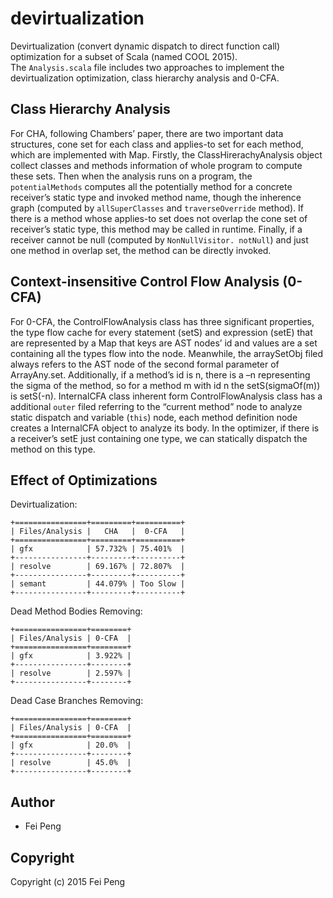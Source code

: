# devirtualization
Devirtualization (convert dynamic dispatch to direct function call) optimization for a subset of Scala (named COOL 2015).   
The `Analysis.scala` file includes two approaches to implement the devirtualization optimization, class hierarchy analysis and 0-CFA.

## Class Hierarchy Analysis
For CHA, following Chambers’ paper, there are two important data structures, cone set for each class and applies-to set for each method, which are implemented with Map. Firstly, the ClassHirerachyAnalysis object collect classes and methods information of whole program to compute these sets. Then when the analysis runs on a program, the `potentialMethods` computes all the potentially method for a concrete receiver’s static type and invoked method name, though the inherence graph (computed by `allSuperClasses` and `traverseOverride` method). If there is a method whose applies-to set does not overlap the cone set of receiver’s static type, this method may be called in runtime. Finally, if a receiver cannot be null (computed by `NonNullVisitor. notNull`) and just one method in overlap set, the method can be directly invoked.

## Context-insensitive Control Flow Analysis (0-CFA)
For 0-CFA, the ControlFlowAnalysis class has three significant properties, the type flow cache for every statement (setS) and expression (setE) that are represented by a Map that keys are AST nodes’ id and values are a set containing all the types flow into the node. Meanwhile, the arraySetObj filed always refers to the AST node of the second formal parameter of ArrayAny.set. Additionally, if a method’s id is n, there is a –n representing the sigma of the method, so for a method m with id n the setS(sigmaOf(m)) is setS(-n). InternalCFA class inherent form ControlFlowAnalysis class has a additional `outer` filed referring to the “current method” node to analyze static dispatch and variable (`this`) node, each method definition node creates a InternalCFA object to analyze its body. In the optimizer, if there is a receiver’s setE just containing one type, we can statically dispatch the method on this type.

## Effect of Optimizations
Devirtualization:
```
+================+=========+==========+
| Files/Analysis |   CHA   |  0-CFA   |
+================+=========+==========+
| gfx            | 57.732% | 75.401%  |
+----------------+---------+----------+
| resolve        | 69.167% | 72.807%  |
+----------------+---------+----------+
| semant         | 44.079% | Too Slow |
+----------------+---------+----------+
```


Dead Method Bodies Removing:
```
+================+========+
| Files/Analysis | 0-CFA  |
+================+========+
| gfx            | 3.922% |
+----------------+--------+
| resolve        | 2.597% |
+----------------+--------+
```

Dead Case Branches Removing:
```
+================+========+
| Files/Analysis | 0-CFA  |
+================+========+
| gfx            | 20.0%  |
+----------------+--------+
| resolve        | 45.0%  |
+----------------+--------+
```

## Author  
* Fei Peng

## Copyright

Copyright (c) 2015 Fei Peng